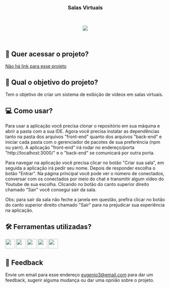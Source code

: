 <h3 align="center">
 Salas Virtuais
</h3>
  
<br>
<p align="center">
<img src="https://img.shields.io/badge/status-em%20desenvolvimento-orange?style=for-the-badge"/>
</p>
<br>

## 🔗 Quer acessar o projeto?

[Não há link para esse projeto]()

## 🏹 Qual o objetivo do projeto?

Tem o objetivo de criar um sistema de exibição de vídeos em salas virtuais.

## 💻 Como usar?

Para usar a aplicação você precisa clonar o repositório em sua máquina e abrir a pasta com a sua IDE. Agora você precisa instalar as dependências tanto na pasta dos arquivos "front-end" quanto dos arquivos "back-end" e iniciar cada pasta com o gerenciador de pacotes de sua preferência (npm ou yarn). A aplicação "front-end" irá rodar no endereço/porta "http://localhost:3000/" e o "back-end" se comunicará por outra porta.

Para navegar na aplicação você precisa clicar no botão "Criar sua sala", em seguida a aplicação irá pedir seu nome. Depois de responder escolha o botão "Entrar". Na página principal você pode ver o número de conectados, conversar com os conectados por meio do chat e transmitir algum vídeo do Youtube de sua escolha. Clicando no botão do canto superior direito chamado "Sair" você consegui sair da sala.

Obs: para sair da sala não feche a janela em questão, prefira clicar no botão do canto superior direito chamado "Sair" para na prejudicar sua experiência na aplicação.

## 🛠️ Ferramentas utilizadas?

<div>
  <img height=30 src="https://img.shields.io/badge/HTML5-E34F26?style=for-the-badge&logo=html5&logoColor=white">
  <img height=30 src="https://img.shields.io/badge/CSS3-1572B6?style=for-the-badge&logo=css3&logoColor=white">
  <img height=30 src="https://img.shields.io/badge/JavaScript-F7DF1E?style=for-the-badge&logo=javascript&logoColor=black">
  <img height=30 src="https://img.shields.io/badge/React-20232A?style=for-the-badge&logo=react&logoColor=61DAFB">
  <img height=30 src="https://img.shields.io/badge/Node.js-43853D?style=for-the-badge&logo=node.js&logoColor=white">
</div>

## 💬 Feedback

Envie um email para esse endereço <eugenio3@email.com> para dar um feedback, sugerir alguma mudança ou dar uma opnião sobre o projeto.
